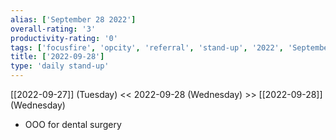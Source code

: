 ```yaml
---
alias: ['September 28 2022']
overall-rating: '3'
productivity-rating: '0'
tags: ['focusfire', 'opcity', 'referral', 'stand-up', '2022', 'September', 'Wednesday']
title: ['2022-09-28']
type: 'daily stand-up'
---
```

[[2022-09-27]] (Tuesday) << 2022-09-28 (Wednesday) >> [[2022-09-28]] (Wednesday)

- OOO for dental surgery